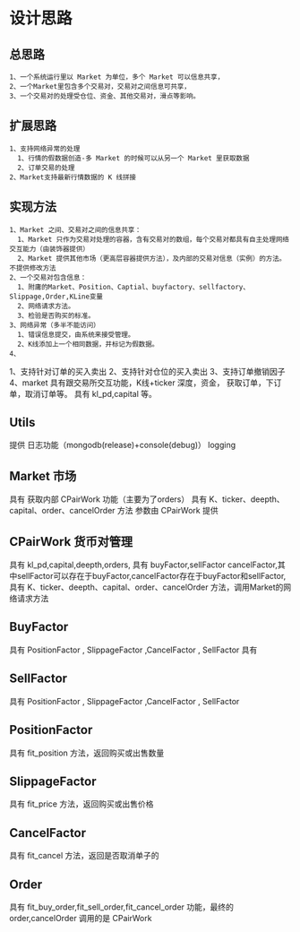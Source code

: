 # 设计思路

  ## 总思路
    1、一个系统运行里以 Market 为单位，多个 Market 可以信息共享，
    2、一个Market里包含多个交易对，交易对之间信息可共享，
    3、一个交易对的处理受仓位、资金、其他交易对，滑点等影响。
    

  ## 扩展思路
    1、支持网络异常的处理
      1、行情的假数据创造-多 Market 的时候可以从另一个 Market 里获取数据
      2、订单交易的处理
    2、Market支持最新行情数据的 K 线拼接

  ## 实现方法
    1、Market 之间、交易对之间的信息共享：
      1、Market 只作为交易对处理的容器，含有交易对的数组，每个交易对都具有自主处理网络交互能力（由装饰器提供）
      2、Market 提供其他市场（更高层容器提供方法），及内部的交易对信息（实例）的方法。 不提供修改方法
    2、一个交易对包含信息：
      1、附庸的Market、Position、Captial、buyfactory、sellfactory、Slippage,Order,KLine变量
      2、网络请求方法。
      3、检验是否购买的标准。
    3、网络异常（多半不能访问）
      1、错误信息提交，由系统来接受管理。
      2、K线添加上一个相同数据，并标记为假数据。
    4、



1、支持针对订单的买入卖出
2、支持针对仓位的买入卖出 
3、支持订单撤销因子
4、market 具有跟交易所交互功能，K线+ticker 深度，资金， 获取订单，下订单，取消订单等。
具有 kl_pd,capital 等。

## Utils
提供 日志功能（mongodb(release)+console(debug)） logging

## Market 市场
具有 获取内部 CPairWork 功能（主要为了orders）
具有 K、ticker、deepth、capital、order、cancelOrder 方法 参数由 CPairWork 提供

## CPairWork 货币对管理
具有 kl_pd,capital,deepth,orders,
具有 buyFactor,sellFactor cancelFactor,其中sellFactor可以存在于buyFactor,cancelFactor存在于buyFactor和sellFactor,
具有 K、ticker、deepth、capital、order、cancelOrder 方法，调用Market的网络请求方法

## BuyFactor 
具有 PositionFactor , SlippageFactor ,CancelFactor , SellFactor
具有 

## SellFactor
具有 PositionFactor , SlippageFactor ,CancelFactor , SellFactor

## PositionFactor
具有 fit_position 方法，返回购买或出售数量

## SlippageFactor
具有 fit_price 方法，返回购买或出售价格

## CancelFactor
具有 fit_cancel 方法，返回是否取消单子的

## Order
具有 fit_buy_order,fit_sell_order,fit_cancel_order 功能，最终的order,cancelOrder 调用的是 CPairWork